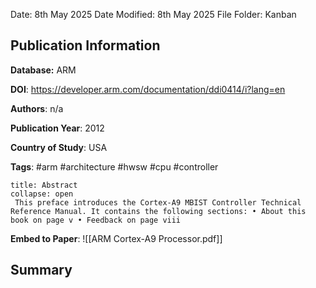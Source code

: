 Date: 8th May 2025
Date Modified: 8th May 2025
File Folder: Kanban
## Publication Information

**Database:** ARM

**DOI**: https://developer.arm.com/documentation/ddi0414/i?lang=en

**Authors**: n/a

**Publication Year**: 2012

**Country of Study**: USA

**Tags**: #arm #architecture #hwsw #cpu #controller

```ad-abstract
title: Abstract
collapse: open
 This preface introduces the Cortex-A9 MBIST Controller Technical Reference Manual. It contains the following sections: • About this book on page v • Feedback on page viii
```

**Embed to Paper**: ![[ARM Cortex-A9 Processor.pdf]]

## Summary

